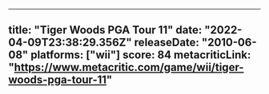 
---
title: "Tiger Woods PGA Tour 11"
date: "2022-04-09T23:38:29.356Z"
releaseDate: "2010-06-08"
platforms: ["wii"]
score: 84
metacriticLink: "https://www.metacritic.com/game/wii/tiger-woods-pga-tour-11"
---

